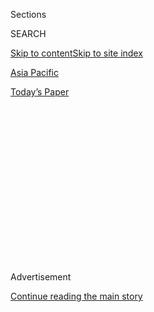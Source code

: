 <div id="app">

<div>

<div>

<div>

<div class="NYTAppHideMasthead css-1q2w90k e1suatyy0">

<div class="section css-ui9rw0 e1suatyy2">

<div class="css-eph4ug er09x8g0">

<div class="css-6n7j50">

</div>

<span class="css-1dv1kvn">Sections</span>

<div class="css-10488qs">

<span class="css-1dv1kvn">SEARCH</span>

</div>

[Skip to content](#site-content)[Skip to site index](#site-index)

</div>

<div id="masthead-section-label" class="css-1wr3we4 eaxe0e00">

[Asia
Pacific](https://www.nytimes3xbfgragh.onion/section/world/asia)

</div>

<div class="css-10698na e1huz5gh0">

</div>

</div>

<div id="masthead-bar-one" class="section hasLinks css-15hmgas e1csuq9d3">

<div class="css-uqyvli e1csuq9d0">

</div>

<div class="css-1uqjmks e1csuq9d1">

</div>

<div class="css-9e9ivx">

[](https://myaccount.nytimes3xbfgragh.onion/auth/login?response_type=cookie&client_id=vi)

</div>

<div class="css-1bvtpon e1csuq9d2">

[Today’s
Paper](https://www.nytimes3xbfgragh.onion/section/todayspaper)

</div>

</div>

</div>

</div>

<div data-aria-hidden="false">

<div id="site-content" data-role="main">

<div>

<div class="css-1aor85t" style="opacity:0.000000001;z-index:-1;visibility:hidden">

<div class="css-1hqnpie">

<div class="css-epjblv">

<span class="css-17xtcya">[Asia
Pacific](/section/world/asia)</span><span class="css-x15j1o">|</span><span class="css-fwqvlz">Tanks,
Missiles and No Pigeons: China to Celebrate 70th Birthday of the
People’s
Republic</span>

</div>

<div class="css-k008qs">

<div class="css-1iwv8en">

<span class="css-18z7m18"></span>

<div>

</div>

</div>

<span class="css-1n6z4y">https://nyti.ms/2nBpwkv</span>

<div class="css-1705lsu">

<div class="css-4xjgmj">

<div class="css-4skfbu" data-role="toolbar" data-aria-label="Social Media Share buttons, Save button, and Comments Panel with current comment count" data-testid="share-tools">

  - 
  - 
  - 
  - 
    
    <div class="css-6n7j50">
    
    </div>

  - 
  - 

</div>

</div>

</div>

</div>

</div>

</div>

<div id="NYT_TOP_BANNER_REGION" class="css-13pd83m">

</div>

<div id="top-wrapper" class="css-1sy8kpn">

<div id="top-slug" class="css-l9onyx">

Advertisement

</div>

[Continue reading the main
story](#after-top)

<div class="ad top-wrapper" style="text-align:center;height:100%;display:block;min-height:250px">

<div id="top" class="place-ad" data-position="top" data-size-key="top">

</div>

</div>

<div id="after-top">

</div>

</div>

<div id="sponsor-wrapper" class="css-1hyfx7x">

<div id="sponsor-slug" class="css-19vbshk">

Supported by

</div>

[Continue reading the main
story](#after-sponsor)

<div id="sponsor" class="ad sponsor-wrapper" style="text-align:center;height:100%;display:block">

</div>

<div id="after-sponsor">

</div>

</div>

<div class="css-1vkm6nb ehdk2mb0">

# Tanks, Missiles and No Pigeons: China to Celebrate 70th Birthday of the People’s Republic

</div>

<div class="css-79elbk" data-testid="photoviewer-wrapper">

<div class="css-z3e15g" data-testid="photoviewer-wrapper-hidden">

</div>

<div class="css-1a48zt4 ehw59r15" data-testid="photoviewer-children">

![<span class="css-16f3y1r e13ogyst0" data-aria-hidden="true">Tourists
on Friday in front of a large screen set up at Tiananmen Square in
Beijing for the 70th National Day
celebration.</span><span class="css-cnj6d5 e1z0qqy90" itemprop="copyrightHolder"><span class="css-1ly73wi e1tej78p0">Credit...</span><span><span>Kevin
Frayer/Getty
Images</span></span></span>](https://static01.graylady3jvrrxbe.onion/images/2019/09/29/world/29china-xi/merlin_161570895_2dd55827-0ddb-437e-a56d-3d7fa1775d08-articleLarge.jpg?quality=75&auto=webp&disable=upscale)

</div>

</div>

<div class="css-xt80pu e12qa4dv0">

<div class="css-18e8msd">

<div class="css-vp77d3 epjyd6m0">

<div class="css-1baulvz">

By [<span class="css-1baulvz last-byline" itemprop="name">Steven Lee
Myers</span>](https://www.nytimes3xbfgragh.onion/by/steven-lee-myers)

</div>

</div>

  - 
    
    <div class="css-ld3wwf e16638kd2">
    
    Published Sept. 28, 2019Updated Oct. 1,
    2019
    
    </div>

  - 
    
    <div class="css-4xjgmj">
    
    <div class="css-pvvomx" data-role="toolbar" data-aria-label="Social Media Share buttons, Save button, and Comments Panel with current comment count" data-testid="share-tools">
    
      - 
      - 
      - 
      - 
        
        <div class="css-6n7j50">
        
        </div>
    
      - 
      - 
    
    </div>
    
    </div>

</div>

<div class="css-tk9fsr">

[阅读简体中文版](https://cn.nytimes3xbfgragh.onion/china/20190930/china-national-day-70th-anniversary/ "Read in Simplified Chinese")[閱讀繁體中文版](https://cn.nytimes3xbfgragh.onion/china/20190930/china-national-day-70th-anniversary/zh-hant/ "Read in Traditional Chinese")

</div>

</div>

<div class="section meteredContent css-1r7ky0e" name="articleBody" itemprop="articleBody">

<div class="css-1fanzo5 StoryBodyCompanionColumn">

<div class="css-53u6y8">

BEIJING — Enormous flower arrangements in Beijing extol the signature
promise of China’s leader to realize the Chinese Dream. Red banners urge
people to “rally closer” to the Communist Party with “Comrade Xi Jinping
at its core.” The authorities have restricted live entertainment venues,
[ordered people to vacate
apartments](https://www.nytimes3xbfgragh.onion/2019/09/23/world/asia/china-xi-jinping-communist-party-70th-anniversary.html)
and banned flying kites, sky lanterns and even homing pigeons, a
charming feature of many neighborhoods.

As the Communist Party of China prepares to celebrate the 70th
anniversary of its rule, [the state is
choreographing](https://www.nytimes3xbfgragh.onion/2019/09/30/world/asia/china-national-day-hong-kong-protests.html)
the pomp and pageantry to exalt President Xi as the unassailable leader
of a rising nation and the indispensable bulwark against an array of
challenges that threaten to erode its iron grip on power.

On Tuesday, the country’s National Day, he will preside over a military
parade through Tiananmen Square whose preparations appear as ambitious
and, arguably, as grandiose as the leader himself. It will involve
15,000 soldiers and sailors, 160 fighter jets, bombers and other
aircraft, and 580 tanks and other weapons — some of them, military
commanders hinted coyly, never before seen in public.

</div>

</div>

<div class="css-79elbk" data-testid="photoviewer-wrapper">

<div class="css-z3e15g" data-testid="photoviewer-wrapper-hidden">

</div>

<div class="css-1a48zt4 ehw59r15" data-testid="photoviewer-children">

![<span class="css-16f3y1r e13ogyst0" data-aria-hidden="true">Xi
Jinping, leader of China’s Communist Party, on Wednesday inaugurated the
opening of the country’s latest mega-project, a new international
airport in
Beijing.</span><span class="css-cnj6d5 e1z0qqy90" itemprop="copyrightHolder"><span class="css-1ly73wi e1tej78p0">Credit...</span><span>Thomas
Suen/Agence France-Presse — Getty
Images</span></span>](https://static01.graylady3jvrrxbe.onion/images/2019/09/27/world/00china-xi-2/merlin_161455902_938fbdab-361d-417c-aeac-0d3264158c58-articleLarge.jpg?quality=75&auto=webp&disable=upscale)

</div>

</div>

<div class="css-1fanzo5 StoryBodyCompanionColumn">

<div class="css-53u6y8">

*\[Read[live updates to China’s National Day parade and Hong Kong
protests](https://www.nytimes3xbfgragh.onion/2019/09/30/world/asia/china-national-day-hong-kong-protests.html?module=inline).\]*

For Mr. Xi, the anniversary has come at an opportune, and much-needed,
moment. It has given him a chance to bask in the party’s achievements at
a time when it is coming under increasing strain, especially from the
economic drag of the trade war with the United States. It is also
[fending
off](https://www.nytimes3xbfgragh.onion/2019/09/21/world/asia/china-islam-crackdown.html)
condemnation of the government’s mass detentions of Muslims in Xinjiang;
battling an epidemic of African swine fever that has driven up prices
for [that Chinese staple,
pork](https://www.nytimes3xbfgragh.onion/2019/09/10/business/china-pork-prices.html);
and trying to contain months of [protests in Hong
Kong](https://www.nytimes3xbfgragh.onion/2019/09/28/world/asia/hong-kong-protests-china.html)
that have surged into [an open defiance of Beijing’s
rule.](https://www.nytimes3xbfgragh.onion/2019/09/27/world/asia/hong-kong-protests-identity.html)

</div>

</div>

<div class="css-1fanzo5 StoryBodyCompanionColumn">

<div class="css-53u6y8">

“The republic is built by each brick and tile like this,” Mr. Xi said on
Wednesday after riding an express train 25 miles south from the city
center to inaugurate [Beijing’s new international
airport](https://www.nytimes3xbfgragh.onion/2018/11/24/world/asia/china-beijing-daxing-airport.html),
one of the mega-projects that China has built as an affirmation of its
political and economic greatness. The airport, with seven runways and [a
star-shaped
terminal](https://www.bbc.co.uk/news/world-asia-china-49750182)by the
famed Iraqi architect Zaha Hadid, is set to be the world’s largest.

On the occasion of a simple ribbon cutting, he sought to channel the
spirit of the founding of the People’s Republic of China by quoting from
one of Mao Zedong’s revolutionary war poems, [“Loushan
Pass,”](https://allpoetry.com/Loushan-Pass) about a battle in the
mountains of Guizhou in 1935.

> Idle boast the strong pass is a wall of iron

> With firm strides we are crossing its summit

In seven years in office, Mr. Xi has successfully consolidated his power
by purging rivals, crushing dissent and [removing the constitutional
limits on his
power](https://www.nytimes3xbfgragh.onion/2018/03/11/world/asia/china-xi-constitution-term-limits.html?searchResultPosition=1).
He has made the party the arbiter of all aspects of Chinese life and
urged greater ideological purity to gird the nation for what he
repeatedly describes as [a great and continuing
struggle](https://www.nytimes3xbfgragh.onion/2019/09/07/world/asia/china-hong-kong-xi-jinping.html).

</div>

</div>

<div class="css-79elbk" data-testid="photoviewer-wrapper">

<div class="css-z3e15g" data-testid="photoviewer-wrapper-hidden">

</div>

<div class="css-1a48zt4 ehw59r15" data-testid="photoviewer-children">

<div class="css-1xdhyk6 erfvjey0">

<span class="css-1ly73wi e1tej78p0">Image</span>

<div class="css-zjzyr8">

<div data-testid="lazyimage-container" style="height:392.4666666666667px">

</div>

</div>

</div>

<span class="css-16f3y1r e13ogyst0" data-aria-hidden="true">Soldiers
awaiting the announcement of the founding of the People’s Republic of
China at Tiananmen Square on Oct. 1,
1949.</span><span class="css-cnj6d5 e1z0qqy90" itemprop="copyrightHolder"><span class="css-1ly73wi e1tej78p0">Credit...</span><span>Visual
China Group, via Getty Images</span></span>

</div>

</div>

<div class="css-1fanzo5 StoryBodyCompanionColumn">

<div class="css-53u6y8">

He has sought to amass power as great as any leader since Chairman Mao,
and even, to the dismay of some critics, presumed to place himself
beside Mao in the pantheon of China’s Communist leaders.

</div>

</div>

<div class="css-1fanzo5 StoryBodyCompanionColumn">

<div class="css-53u6y8">

“Xi gets it that the story matters,” Timothy Cheek, a professor of
Chinese history at the University of British Columbia, wrote in an
email. “He is facing what the Soviet bloc faced in the 1980s: lack of
belief in the professed values of the party in the face of obvious
contractions and corruption.”

That failure is a lesson that Mr. Xi and other leaders have studied
well. China has thrived in ways the Soviet Union did not, largely
because it managed a transition to a kind of free-market capitalism that
offered millions of Chinese greater material prosperity.

Sustaining that is now the greatest challenge facing Mr. Xi and the
party. China’s growth has slowed to its [weakest
point](https://www.nytimes3xbfgragh.onion/2019/07/14/business/china-economy-growth-gdp-trade-war.html)
in decades, as the trade war grinds on the economy and consumers pull
back. While trade talks continue, President Trump has continued to lash
out at China, calling it a “[threat to the
world](https://www.nytimes3xbfgragh.onion/2019/09/20/us/politics/trump-china-theat-to-world.html).”

</div>

</div>

![<span class="css-16f3y1r e13ogyst0">Chairman Mao Zedong and
international guests took part in celebrations for the 13th National Day
of the People’s Republic of
China.</span><span class="css-cch8ym"><span class="css-1dv1kvn">Credit</span><span class="css-cnj6d5 e1z0qqy90" itemprop="copyrightHolder"><span class="css-1ly73wi e1tej78p0">Credit...</span><span>British
Film Institute, via Getty
Images</span></span></span>](https://static01.graylady3jvrrxbe.onion/images/2019/09/27/video/00vid-nationalday-china-still2/00vid-nationalday-china-still2-videoSixteenByNineJumbo1600.jpg)

<div class="css-1fanzo5 StoryBodyCompanionColumn">

<div class="css-53u6y8">

“The weak link is not the lack of democracy,” Mr. Cheek said of the
foundations of the party’s power. “It is the prospect of an economic
downturn, of a failure to deliver to the ordinary citizen.”

The [expectation of protests in Hong
Kong](https://www.nytimes3xbfgragh.onion/2019/09/28/world/asia/hong-kong-protest.html),
the semiautonomous territory returned to Chinese sovereignty 22 years
ago, has already [created a
counternarrative](https://www.nytimes3xbfgragh.onion/2019/09/29/business/hong-kong-china-power.html)
to the Communist Party’s birthday celebration. Around the world, the
televised cuts from Tuesday’s military parade in Beijing — and fireworks
in the evening — to another round of tear gas and gas bombs in Hong Kong
seem inevitable.

*\[Read more on how the protests in Hong Kong* *[expose a generational
rift](https://www.nytimes3xbfgragh.onion/2019/09/28/world/asia/hong-kong-protests-china.html?action=click&module=inline&pgtype=Article).\]*

National Day commemorates Oct. 1, 1949, when Mao appeared on the same
balcony on the Gate of Heavenly Peace that Mr. Xi will on Tuesday and
proclaimed the formation of the People’s Republic of China.

</div>

</div>

<div class="css-1fanzo5 StoryBodyCompanionColumn">

<div class="css-53u6y8">

At the time, the civil war against the nationalists still raged, and the
Communist Party had few resources to govern so large an impoverished and
war-battered country. In one famous anecdote repeated by officials and
state news media this past week, some of the 17 aircraft that took part
in the first parade flew over Tiananmen Square a second time to make the
air force seem bigger than it really
was.  

</div>

</div>

<div class="css-79elbk" data-testid="photoviewer-wrapper">

<div class="css-z3e15g" data-testid="photoviewer-wrapper-hidden">

</div>

<div class="css-1a48zt4 ehw59r15" data-testid="photoviewer-children">

<div class="css-1xdhyk6 erfvjey0">

<span class="css-1ly73wi e1tej78p0">Image</span>

<div class="css-zjzyr8">

<div data-testid="lazyimage-container" style="height:258.4222222222222px">

</div>

</div>

</div>

<span class="css-16f3y1r e13ogyst0" data-aria-hidden="true">Deng
Xiaoping during the celebration of the 35th anniversary, in
1984.</span><span class="css-cnj6d5 e1z0qqy90" itemprop="copyrightHolder"><span class="css-1ly73wi e1tej78p0">Credit...</span><span>Sovfoto,
via Getty Images</span></span>

</div>

</div>

<div class="css-1fanzo5 StoryBodyCompanionColumn">

<div class="css-53u6y8">

A military parade was held each National Day from 1949 to 1959, but the
tradition lapsed during the darkest years of Mao’s reign, which included
the Great Famine and the Cultural Revolution. It resumed in 1984,
overseen by Deng Xiaoping, the leader who began the reforms that opened
up China’s economy.

“National Day parades and celebrations are carefully designed to
communicate the self-image the regime wants Chinese people and the world
to see,” said Susan L. Shirk, an expert on China at the University of
California, San Diego, who was in the bleachers on Tiananmen Square
during the 35th anniversary.

The party then wanted to promote capitalist policies to a generation
raised on communist ones, so the parade featured banners with slogans
like “Time Is Money” and floats promising material comforts. One float
carried a 20-foot-tall chicken, another a refrigerator stocked with cold
beer.

“Today,” Ms. Shirk added, “China has become more of a national security
state.”

The 40th anniversary fell only months after the massacre that put down
the student-led democracy movement on Tiananmen Square on June 4, 1989.
The parade went on, but without the military hardware, “apparently
because Beijing residents had seen enough weaponry in recent months,”
The Times’s correspondent at the time, [Nicholas D. Kristof,
wrote](https://www.nytimes3xbfgragh.onion/1989/10/02/world/people-s-china-celebrates-but-without-the-people.html).

</div>

</div>

<div class="css-79elbk" data-testid="photoviewer-wrapper">

<div class="css-z3e15g" data-testid="photoviewer-wrapper-hidden">

</div>

<div class="css-1a48zt4 ehw59r15" data-testid="photoviewer-children">

<div class="css-1xdhyk6 erfvjey0">

<span class="css-1ly73wi e1tej78p0">Image</span>

<div class="css-zjzyr8">

<div data-testid="lazyimage-container" style="height:258.4222222222222px">

</div>

</div>

</div>

<span class="css-16f3y1r e13ogyst0" data-aria-hidden="true">A special
parade was held in September 2015 to commemorate the 70th anniversary of
the end of World War II, or as it is known in China, the War of Chinese
People’s Resistance Against Japanese
Aggression.</span><span class="css-cnj6d5 e1z0qqy90" itemprop="copyrightHolder"><span class="css-1ly73wi e1tej78p0">Credit...</span><span>Damir
Sagolj/Reuters</span></span>

</div>

</div>

<div class="css-1fanzo5 StoryBodyCompanionColumn">

<div class="css-53u6y8">

Tuesday’s parade will not be the biggest by the number of participants,
military officials acknowledged at a briefing in Beijing this past week,
but they emphasized it would include new weapons, all of them made in
China, tested and ready to use.

Researchers scouring [satellite photos of staging
areas](https://www.frstrategie.org/sites/default/files/documents/publications/images-strategiques/2019/strategic-imagery-military-parade-70th-anniversary-PRC-2019.pdf)
near Beijing have spotted a hypersonic drone and a new mobile
intercontinental ballistic missile, the DF-41, which is capable of
hurling multiple nuclear warheads toward any city in the United States.

The parade will showcase a military that is, according to foreign
military analysts, more capable, more integrated and better equipped
than at any point in Chinese history.

“In the past 70 years, the development and growth of the Chinese
military is there for all to see,” the Defense Ministry’s spokesman,
Senior Col. Wu Qian, said in the briefing, when asked if the display of
weaponry was intended to send a message to potential adversaries. “We
have neither the intention nor the need to flex muscle through military
parades.”

</div>

</div>

<div class="css-79elbk" data-testid="photoviewer-wrapper">

<div class="css-z3e15g" data-testid="photoviewer-wrapper-hidden">

</div>

<div class="css-1a48zt4 ehw59r15" data-testid="photoviewer-children">

<div class="css-1xdhyk6 erfvjey0">

<span class="css-1ly73wi e1tej78p0">Image</span>

<div class="css-zjzyr8">

<div data-testid="lazyimage-container" style="height:257.77777777777777px">

</div>

</div>

</div>

<span class="css-16f3y1r e13ogyst0" data-aria-hidden="true">An employee
of a neighborhood committee distributing national flags to residents’
homes in Beijing last
week.</span><span class="css-cnj6d5 e1z0qqy90" itemprop="copyrightHolder"><span class="css-1ly73wi e1tej78p0">Credit...</span><span>Gilles
Sabrié for The New York Times</span></span>

</div>

</div>

<div class="css-1fanzo5 StoryBodyCompanionColumn">

<div class="css-53u6y8">

He and the other officers emphasized the military’s obedience to the
Communist Party leadership — as if it were in question — and its embrace
of the [military
reorganization](https://www.nytimes3xbfgragh.onion/2017/10/11/world/asia/xi-jinping-military-china-purge.html)
overseen in recent years by Mr. Xi, whose many titles include chairman
of the Central Military Commission, despite some resistance in the
ranks.

The preparations have transformed the city, turning it into a stage to
glorify the country, the party and Mr. Xi himself. [Nothing has been
left to
chance](https://www.nytimes3xbfgragh.onion/2019/09/23/world/asia/china-xi-jinping-communist-party-70th-anniversary.html).

</div>

</div>

<div class="css-1fanzo5 StoryBodyCompanionColumn">

<div class="css-53u6y8">

Even the troops involved are chosen not only according to physical
standards — the male soldiers marching in formation should be 5 feet 9
to 6 feet 1 — but also for political ones, said Maj. Gen. Tan Min,
executive deputy director of the Military Parade Joint Command and
deputy chief of staff of the Central Theater Command.

They, too, face inconveniences. According to [an
article](http://www.globaltimes.cn/content/1163738.shtml) in The Global
Times, troops were given disposable diapers to wear during rehearsals
because there was no time allotted for bathroom breaks.

A salesman in Beijing, Zhang Sheng, said he very much looked forward to
the parade. “I want to come on that day, but probably can’t because
there are too many people.”

In fact, access to the parade is restricted to only those with passes.
Mr. Zhang, 35, brought roller skates to ride along the parade route
ahead of the festivities, but it was forbidden.

</div>

</div>

</div>

<div>

</div>

<div>

</div>

<div>

</div>

<div>

<div id="bottom-wrapper" class="css-1ede5it">

<div id="bottom-slug" class="css-l9onyx">

Advertisement

</div>

[Continue reading the main
story](#after-bottom)

<div id="bottom" class="ad bottom-wrapper" style="text-align:center;height:100%;display:block;min-height:90px">

</div>

<div id="after-bottom">

</div>

</div>

</div>

</div>

</div>

## Site Index

<div>

</div>

## Site Information Navigation

  - [© <span>2020</span> <span>The New York Times
    Company</span>](https://help.nytimes3xbfgragh.onion/hc/en-us/articles/115014792127-Copyright-notice)

<!-- end list -->

  - [NYTCo](https://www.nytco.com/)
  - [Contact
    Us](https://help.nytimes3xbfgragh.onion/hc/en-us/articles/115015385887-Contact-Us)
  - [Work with us](https://www.nytco.com/careers/)
  - [Advertise](https://nytmediakit.com/)
  - [T Brand Studio](http://www.tbrandstudio.com/)
  - [Your Ad
    Choices](https://www.nytimes3xbfgragh.onion/privacy/cookie-policy#how-do-i-manage-trackers)
  - [Privacy](https://www.nytimes3xbfgragh.onion/privacy)
  - [Terms of
    Service](https://help.nytimes3xbfgragh.onion/hc/en-us/articles/115014893428-Terms-of-service)
  - [Terms of
    Sale](https://help.nytimes3xbfgragh.onion/hc/en-us/articles/115014893968-Terms-of-sale)
  - [Site
    Map](https://spiderbites.nytimes3xbfgragh.onion)
  - [Help](https://help.nytimes3xbfgragh.onion/hc/en-us)
  - [Subscriptions](https://www.nytimes3xbfgragh.onion/subscription?campaignId=37WXW)

</div>

</div>

</div>

</div>
